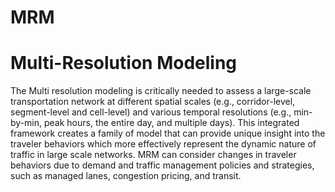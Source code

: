 # MRM
# Multi-Resolution Modeling
The Multi resolution modeling is critically needed to assess a large-scale transportation network at different spatial scales (e.g., corridor-level, segment-level and cell-level) and various temporal resolutions (e.g., min-by-min, peak hours, the entire day, and multiple days). This integrated framework creates a family of model that can provide unique insight into the traveler behaviors which more effectively represent the dynamic nature of traffic in large scale networks. MRM can consider changes in traveler behaviors due to demand and traffic management policies and strategies, such as managed lanes, congestion pricing, and transit.
